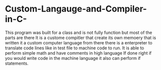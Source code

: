# Custom-Langauge-and-Compiler-in-C-
This program was built for a class and is not fully function but most of the parts are there
It is a custome compitler that create its own memoery that is written it a custom computer language
from there there is a enterpreter to translate code lines like in test file to machine code to run.
It is able to perform simple math and have comments in high language 
If done right if you would write code in the machine language it also can perform if statements.
